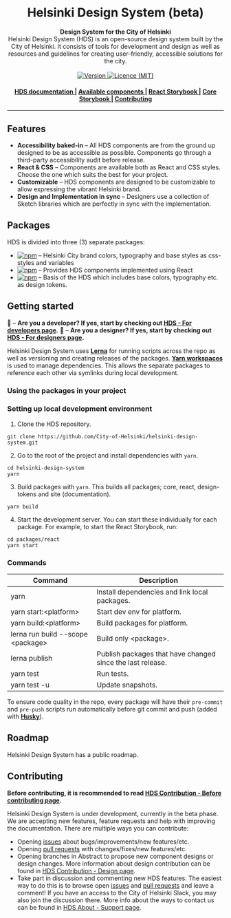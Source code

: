 <h1 align="center">Helsinki Design System (beta)</h1>

<div align="center">
  <strong>Design System for the City of Helsinki</strong>
</div>
<div align="center">
  Helsinki Design System (HDS) is an open-source design system built by the City of Helsinki. It consists of tools for development and design as well as resources and guidelines for creating user-friendly, accessible solutions for the city.
</div>

<br />

<div align="center">
  <!-- Version -->
  <a href="https://github.com/City-of-Helsinki/helsinki-design-system/releases/latest">
    <img src="https://img.shields.io/github/v/release/City-of-Helsinki/helsinki-design-system?label=beta-release&style=flat-square"
      alt="Version" />
  </a>
  <!-- Licence -->
  <a href="https://github.com/City-of-Helsinki/helsinki-design-system/blob/master/LICENSE">
    <img src="https://img.shields.io/github/license/City-of-Helsinki/helsinki-design-system?style=flat-square"
      alt="Licence (MIT)" />
  </a>
</div>

<div align="center">
  <h4>
    <a href="http://hds.hel.fi">
      HDS documentation
    </a>
    <span> | </span>
    <a href="https://hds.hel.fi/components">
      Available components
    </a>
    <span> | </span>
    <a href="https://hds.hel.fi/storybook/react/">
      React Storybook
    </a>
    <span> | </span>
    <a href="https://hds.hel.fi/storybook/core">
      Core Storybook
    </a>
    <span> | </span>
    <a href="https://hds.hel.fi/contributing/before-contributing">
      Contributing
    </a>
  </h4>
</div>

***

## Features

- **Accessibility baked-in** – All HDS components are from the ground up designed to be as accessible as possible. Components go through a third-party accessibility audit before release.
- **React & CSS** – Components are available both as React and CSS styles. Choose the one which suits the best for your project.
- **Customizable** – HDS components are designed to be customizable to allow expressing the vibrant Helsinki brand.
- **Design and Implementation in sync** – Designers use a collection of Sketch libraries which are perfectly in sync with the implementation. 

## Packages

HDS is divided into three (3) separate packages:

- [![npm](https://img.shields.io/npm/v/hds-core?label=hds-core&style=flat-square)](https://www.npmjs.com/package/hds-core) – Helsinki City brand colors, typography and base styles as css-styles and variables
- [![npm](https://img.shields.io/npm/v/hds-react?label=hds-react&style=flat-square)](https://www.npmjs.com/package/hds-react) – Provides HDS components implemented using React
- [![npm](https://img.shields.io/npm/v/hds-design-tokens?label=hds-design-tokens&style=flat-square)](https://www.npmjs.com/package/hds-design-tokens) – Basis of the HDS which includes base colors, typography etc. as design tokens.

## Getting started

:wrench: – **Are you a developer? If yes, start by checking out [HDS - For developers page](https://hds.hel.fi/developers).**
:art: – **Are you a designer? If yes, start by checking out [HDS - For designers page](https://hds.hel.fi/designers).**

Helsinki Design System uses [**Lerna**](https://lerna.js.org/) for running scripts across the repo as well as versioning and creating releases of the packages. [**Yarn workspaces**](https://yarnpkg.com/lang/en/docs/workspaces/) is used to manage dependencies. This allows the separate packages to reference each other via symlinks during local development.

### Using the packages in your project

### Setting up local development environment

1. Clone the HDS repository.
```
git clone https://github.com/City-of-Helsinki/helsinki-design-system.git
```

2. Go to the root of the project and install dependencies with `yarn`.
```
cd helsinki-design-system
yarn
```

3. Build packages with `yarn`. This builds all packages; core, react, design-tokens and site (documentation).
```
yarn build
```

4. Start the development server. You can start these individually for each package. For example, to start the React Storybook, run:
```
cd packages/react
yarn start
```

### Commands

| Command                            | Description                                                |
| ---------------------------------- | ---------------------------------------------------------- |
| yarn                               | Install dependencies and link local packages.              |
| yarn start:\<platform>             | Start dev env for platform.                                |
| yarn build:\<platform>             | Build packages for platform.                               |
| lerna run build --scope \<package> | Build only \<package>.                                     |
| lerna publish                      | Publish packages that have changed since the last release. |
| yarn test                          | Run tests.                                                 |
| yarn test -u                       | Update snapshots.                                          | 

To ensure code quality in the repo, every package will have their `pre-commit` and `pre-push` scripts run automatically before git commit and push (added with [**Husky**](https://github.com/typicode/husky)).

## Roadmap

Helsinki Design System has a public roadmap. 

## Contributing

**Before contributing, it is recommended to read [HDS Contribution - Before contributing page](https://hds.hel.fi/contributing/before-contributing).**

Helsinki Design System is under development, currently in the beta phase. We are accepting new features, feature requests and help with improving the documentation. There are multiple ways you can contribute:

- Opening [issues](https://github.com/City-of-Helsinki/helsinki-design-system/issues) about bugs/improvements/new features/etc.
- Opening [pull requests](https://github.com/City-of-Helsinki/helsinki-design-system/pulls) with changes/fixes/new features/etc.
- Opening branches in Abstract to propose new component designs or design changes. More information about design contribution can be found in [HDS Contribution - Design page](https://hds.hel.fi/contributing/design).
- Take part in discussion and commenting new HDS features. The easiest way to do this is to browse open [issues](https://github.com/City-of-Helsinki/helsinki-design-system/issues) and [pull requests](https://github.com/City-of-Helsinki/helsinki-design-system/pulls) and leave a comment! If you have an access to the City of Helsinki Slack, you may also join the discussion there. More info about the ways to contact us can be found in [HDS About - Support page](https://hds.hel.fi/about/support).
